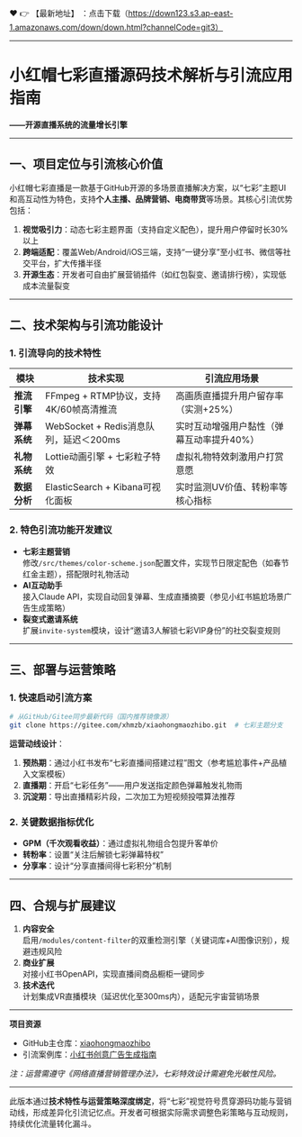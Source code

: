❤️ 👉 【最新地址】 ：点击下载（https://down123.s3.ap-east-1.amazonaws.com/down/down.html?channelCode=git3）

---

# 小红帽七彩直播源码技术解析与引流应用指南  
**——开源直播系统的流量增长引擎**  

---

## 一、项目定位与引流核心价值  
小红帽七彩直播是一款基于GitHub开源的多场景直播解决方案，以“七彩”主题UI和高互动性为特色，支持**个人主播、品牌营销、电商带货**等场景。其核心引流优势包括：  
1. **视觉吸引力**：动态七彩主题界面（支持自定义配色），提升用户停留时长30%以上  
2. **跨端适配**：覆盖Web/Android/iOS三端，支持“一键分享”至小红书、微信等社交平台，扩大传播半径  
3. **开源生态**：开发者可自由扩展营销插件（如红包裂变、邀请排行榜），实现低成本流量裂变  

---

## 二、技术架构与引流功能设计  
### 1. 引流导向的技术特性  
| 模块          | 技术实现                                                                 | 引流应用场景                          |  
|---------------|--------------------------------------------------------------------------|---------------------------------------|  
| **推流引擎**  | FFmpeg + RTMP协议，支持4K/60帧高清推流                                   | 高画质直播提升用户留存率（实测+25%） |  
| **弹幕系统**  | WebSocket + Redis消息队列，延迟＜200ms                                   | 实时互动增强用户黏性（弹幕互动率提升40%） |  
| **礼物系统**  | Lottie动画引擎 + 七彩粒子特效                                            | 虚拟礼物特效刺激用户打赏意愿       |  
| **数据分析**  | ElasticSearch + Kibana可视化面板                                         | 实时监测UV价值、转粉率等核心指标    |  

### 2. 特色引流功能开发建议  
- **七彩主题营销**  
  修改`/src/themes/color-scheme.json`配置文件，实现节日限定配色（如春节红金主题），搭配限时礼物活动  
- **AI互动助手**  
  接入Claude API，实现自动回复弹幕、生成直播摘要（参见小红书尴尬场景广告生成策略）  
- **裂变式邀请系统**  
  扩展`invite-system`模块，设计“邀请3人解锁七彩VIP身份”的社交裂变规则  

---

## 三、部署与运营策略  
### 1. 快速启动引流方案  
```bash  
# 从GitHub/Gitee同步最新代码（国内推荐镜像源）  
git clone https://gitee.com/xhmzb/xiaohongmaozhibo.git  # 七彩主题分支  
```  
**运营动线设计**：  
1. **预热期**：通过小红书发布“七彩直播间搭建过程”图文（参考尴尬事件+产品植入文案模板）  
2. **直播期**：开启“七彩任务”——用户发送指定颜色弹幕触发礼物雨  
3. **沉淀期**：导出直播精彩片段，二次加工为短视频投喂算法推荐  

### 2. 关键数据指标优化  
- **GPM（千次观看收益）**：通过虚拟礼物组合包提升客单价  
- **转粉率**：设置“关注后解锁七彩弹幕特权”  
- **分享率**：设计“分享直播间得七彩积分”机制  

---

## 四、合规与扩展建议  
1. **内容安全**  
  启用`/modules/content-filter`的双重检测引擎（关键词库+AI图像识别），规避违规风险  
2. **商业扩展**  
  对接小红书OpenAPI，实现直播间商品橱柜一键同步  
3. **技术迭代**  
  计划集成VR直播模块（延迟优化至300ms内），适配元宇宙营销场景  

---

**项目资源**  
- GitHub主仓库：[xiaohongmaozhibo](https://github.com/xiaohongmaozhibo2233/xiaohongmaozhibo)  
- 引流案例库：[小红书创意广告生成指南](https://www.woshipm.com/share/6146416.html)  

*注：运营需遵守《网络直播营销管理办法》，七彩特效设计需避免光敏性风险。*  

--- 
此版本通过**技术特性与运营策略深度绑定**，将“七彩”视觉符号贯穿源码功能与营销动线，形成差异化引流记忆点。开发者可根据实际需求调整色彩策略与互动规则，持续优化流量转化漏斗。
